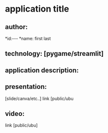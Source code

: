 # application title

## author:
*id:---
*name: first last

## technology: [pygame/streamlit]
## application description:

## presentation:
[slide/canva/etc..] link [public/ubu

## video: 
link [public/ubu]
